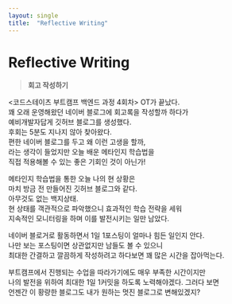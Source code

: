 ```yaml
---
layout: single
title:  "Reflective Writing"
---
```



# Reflective Writing
>**회고 작성하기**  
  
    
<코드스테이츠 부트캠프 백엔드 과정 4회차> OT가 끝났다.  
꽤 오래 운영해왔던 네이버 블로그에 회고록을 작성할까 하다가  
예비개발자답게 깃허브 블로그를 생성했다.  
후회는 5분도 지나지 않아 찾아왔다.  
편한 네이버 블로그를 두고 왜 이런 고생을 할까,  
라는 생각이 들었지만 오늘 배운 메타인지 학습법을  
직접 적용해볼 수 있는 좋은 기회인 것이 아닌가!  
  
  
메타인지 학습법을 통한 오늘 나의 현 상황은  
마치 방금 전 만들어진 깃허브 블로그와 같다.  
아무것도 없는 백지상태.  
현 상태를 객관적으로 파악했으니 효과적인 학습 전략을 세워  
지속적인 모니터링을 하며 이를 발전시키는 일만 남았다.  
  
  
네이버 블로거로 활동하면서 1일 1포스팅이 얼마나 힘든 일인지 안다.  
나만 보는 포스팅이면 상관없지만 남들도 볼 수 있으니   
최대한 간결하고 깔끔하게 작성하려고 하다보면 꽤 많은 시간을 잡아먹는다.  
  
부트캠프에서 진행되는 수업을 따라가기에도 매우 부족한 시간이지만  
나의 발전을 위하여 최대한 1일 1커밋을 하도록 노력해야겠다. 그러다 보면  
언젠간 이 황량한 블로그도 내가 원하는 멋진 블로그로 변해있겠지?  
